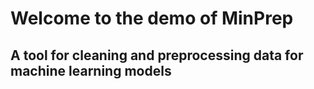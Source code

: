 
# Welcome to the demo of MinPrep 
## A tool for cleaning and preprocessing data for machine learning models
